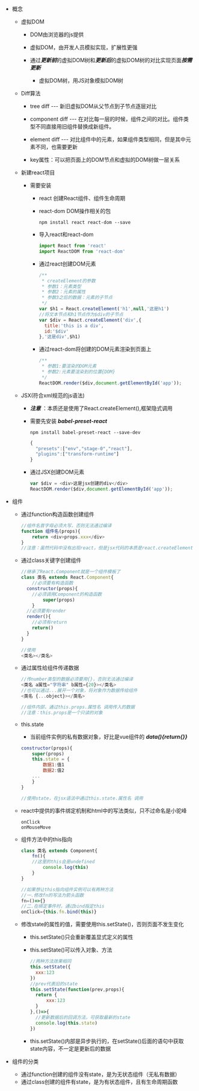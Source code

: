 - 概念

  - 虚拟DOM

    - DOM由浏览器的js提供

    - 虚拟DOM，由开发人员模拟实现，扩展性更强

    - 通过***更新前***的虚拟DOM树和***更新后***的虚拟DOM树的对比实现页面***按需更新***

      - 虚拟DOM树，用JS对象模拟DOM树

        

  - Diff算法

    - tree diff --- 新旧虚拟DOM从父节点到子节点逐层对比

    - component diff --- 在对比每一层的时候，组件之间的对比。组件类型不同直接用旧组件替换成新组件。

    - element diff --- 对比组件中的元素，如果组件类型相同，但是其中元素不同，也需要更新

    - key属性：可以把页面上的DOM节点和虚拟的DOM树做一层关系

      

  - 新建react项目

    - 需要安装

      - react 创建React组件、组件生命周期

      - react-dom DOM操作相关的包

        ```npm
        npm install react react-dom --save
        ```

      - 导入react和react-dom

        ```javascript
        import React from 'react'
        import ReactDOM from 'react-dom'
        ```

      - 通过react创建DOM元素

        ```javascript
        /**
         * createElement的参数
         * 参数1：元素类型
         * 参数2：元素的属性
         * 参数3之后的数据：元素的子节点
         */
        var $h1 = React.createElement('h1',null,'这是h1')
        //将文本节点和h1节点作为$div的子节点
        var $div = React.createElement('div',{
          title:'this is a div',
          id:'$div'
        },'这是div',$h1)
        ```

      - 通过react-dom将创建的DOM元素渲染到页面上

        ```javascript
        /**
         * 参数1:要渲染的DOM元素
         * 参数2:元素要渲染到的位置{DOM}
         */
        ReactDOM.render($div,document.getElementById('app'));
        ```

        

  - JSX(符合xml规范的js语法)

    - ***注意*** ：本质还是使用了React.createElement(),框架隐式调用

    - 需要先安装 ***babel-preset-react***

      ```npm
      npm install babel-preset-react --save-dev
      ```

      ```javascript
      {
        "presets":["env","stage-0","react"],
        "plugins":["transform-runtime"]
      }
      ```

      

    - 通过JSX创建DOM元素

      ```javascript
      var $div = <div>这是jsx创建的div</div>
      ReactDOM.render($div,document.getElementById('app'));
      ```

- 组件

  - 通过function构造函数创建组件

    ```javascript
    //组件名首字母必须大写，否则无法通过编译
    function 组件名(props){
    	return <div>props.xxx</div>
    }
    //注意：虽然代码中没有出现react，但是jsx代码的本质是react.createElement(),因此必须导入react
    ```

    

  - 通过class关键字创建组件

    ```javascript
    //继承了React.Component就是一个组件模板了
    class 类名 extends React.Component{
    	//必须要有构造函数
      constructor(props){
        //必须调用Component的构造函数
    		super(props)
    	}
      //必须要有render
      render(){
        //必须有return
        return()
      }
    }
    
    //使用
    <类名></类名>
    ```

  - 通过属性给组件传递数据

    ```javascript
    //传number类型的数据必须要用{}，否则无法通过编译
    <类名 a属性="字符串" b属性={20}></类名>
    //也可以通过...展开一个对象，将对象作为数据传给组件
    <类名 {...object}></类名>
    
    //组件内部，通过this.props.属性名 调用传入的数据
    //注意：this.props是一个只读的对象
    ```

  - this.state

    - 当前组件实例的私有数据对象，好比是vue组件的 ***data(){return{}}***

    ```javascript
    constructor(props){
    	super(props)
    	this.state = {
    		数据1:值1
    		数据2:值2
        ...
    	}
    }
    
    //使用state，在jsx语法中通过this.state.属性名 调用
    ```

  - react中提供的事件绑定机制和html中的写法类似，只不过命名是小驼峰

    ```
    onClick
    onMouseMove
    ```

  - 组件方法中的this指向

    ```javascript
    class 类名 extends Component{
    	fn(){
        //这里的this会是undefined
    		console.log(this)
    	}
    }
    
    //如果想让this指向组件实例可以有两种方法
    //一.修改fn的写法为箭头函数
    fn=()=>{}
    //二.在绑定事件时，通过bind指定this
    onClick={this.fn.bind(this)}
    ```

  - 修改state的属性的值，需要使用this.setState()，否则页面不发生变化

    - this.setState()只会重新覆盖显式定义的属性

    - this.setState()可以传入对象、方法

      ```javascript
      //两种方法效果相同
      this.setState({
      	xxx:123
      })
      //prev代表旧的state
      this.setState(function(prev,props){
      	return {
      		xxx:123
      	}
      },()=>{
        //更新数据后的回调方法，可获取最新的state
        console.log(this.state)
      })
      ```

    - this.setState()内部是异步执行的，在setState()后面的语句中获取state内容，不一定是更新后的数据

      

- 组件的分类

  - 通过function创建的组件没有state，是为无状态组件（无私有数据）
  - 通过class创建的组件有state，是为有状态组件，且有生命周期函数